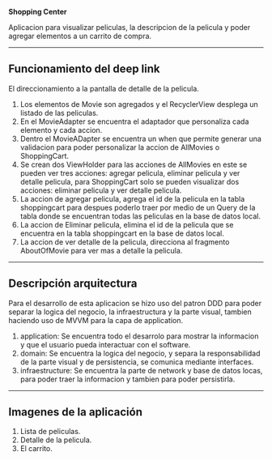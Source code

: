 **Shopping Center**

Aplicacion para visualizar peliculas, la descripcion de la pelicula y poder agregar elementos a un carrito de compra.

---



## Funcionamiento del deep link

El direccionamiento a la pantalla de detalle de la pelicula.

1. Los elementos de Movie son agregados y el RecyclerView desplega un listado de las peliculas.
2. En el MovieAdapter se encuentra el adaptador que personaliza cada elemento y cada accion.
3. Dentro el MovieADapter se encuentra un when que permite generar una validacion para poder personalizar la accion de AllMovies o ShoppingCart.
4. Se crean dos ViewHolder para las acciones de AllMovies en este se pueden ver tres acciones: agregar pelicula, eliminar pelicula y ver detalle pelicula,
	para ShoppingCart solo se pueden visualizar dos acciones: eliminar pelicula y ver detalle pelicula.
5. La accion de agregar pelicula, agrega el id de la pelicula en la tabla shoppingcart para despues poderlo traer por medio de un Query de la tabla
	donde se encuentran todas las peliculas en la base de datos local.
6. La accion de Eliminar pelicula, elimina el id de la pelicula que se encuentra en la tabla shoppingcart en la base de datos local.
7. La accion de ver detalle de la pelicula, direcciona al fragmento AboutOfMovie para ver mas a detalle la pelicula.

---

## Descripción arquitectura

Para el desarrollo de esta aplicacion se hizo uso del patron DDD para poder separar la logica del negocio, la infraestructura y la parte visual, tambien haciendo uso de MVVM para la capa de application.

1. application: Se encuentra todo el desarrolo para mostrar la informacion y que el usuario pueda interactuar con el software.
2. domain: Se encuentra la logica del negocio, y separa la responsabilidad de la parte visual y de persistencia, se comunica mediante interfaces.
3. infraestructure: Se encuentra la parte de network y base de datos locas, para poder traer la informacion y tambien para poder persistirla.

---

## Imagenes de la aplicación 

1. Lista de peliculas.
2. Detalle de la pelicula.
3. El carrito.


